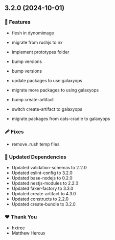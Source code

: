 ## 3.2.0 (2024-10-01)

### 🚀 Features

- flesh in dynomimage

- migrate from rushjs to nx

- implement prototypes folder

- bump versions

- bump versions

- update packages to use galaxyops

- migrate more packages to using galaxyops

- bump create-artifact

- switch create-artifact to galaxyops

- migrate packages from cats-cradle to galaxyops

### 🩹 Fixes

- remove .rush temp files

### 🧱 Updated Dependencies

- Updated validation-schemas to 2.2.0
- Updated eslint-config to 3.2.0
- Updated base-nodejs to 0.2.0
- Updated nestjs-modules to 2.2.0
- Updated faker-factory to 3.3.0
- Updated create-artifact to 4.3.0
- Updated constructs to 2.2.0
- Updated create-bundle to 3.2.0

### ❤️ Thank You

- hxtree
- Matthew Heroux
